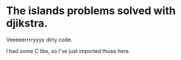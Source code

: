 # The islands problems solved with djikstra.


Veeeeerrrryyyy dirty code.

I had some C libs, so I've just imported those here.
